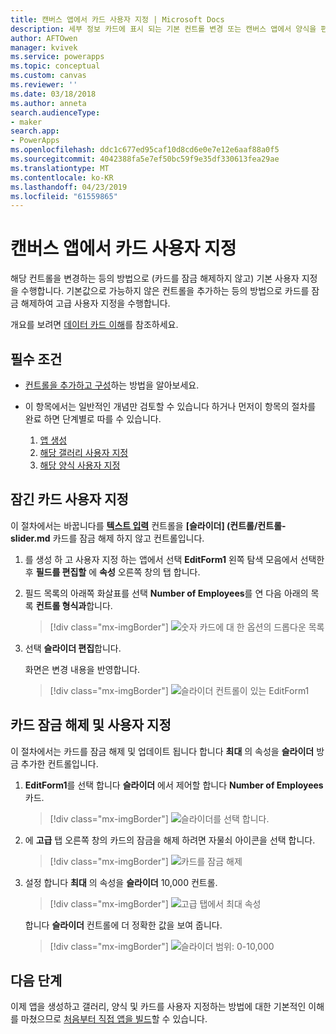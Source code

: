 ```yaml
---
title: 캔버스 앱에서 카드 사용자 지정 | Microsoft Docs
description: 세부 정보 카드에 표시 되는 기본 컨트롤 변경 또는 캔버스 앱에서 양식을 편집
author: AFTOwen
manager: kvivek
ms.service: powerapps
ms.topic: conceptual
ms.custom: canvas
ms.reviewer: ''
ms.date: 03/18/2018
ms.author: anneta
search.audienceType:
- maker
search.app:
- PowerApps
ms.openlocfilehash: ddc1c677ed95caf10d8cd6e0e7e12e6aaf88a0f5
ms.sourcegitcommit: 4042388fa5e7ef50bc59f9e35df330613fea29ae
ms.translationtype: MT
ms.contentlocale: ko-KR
ms.lasthandoff: 04/23/2019
ms.locfileid: "61559865"
---
```

# <a name="customize-a-card-in-a-canvas-app"></a>캔버스 앱에서 카드 사용자 지정

해당 컨트롤을 변경하는 등의 방법으로 (카드를 잠금 해제하지 않고) 기본 사용자 지정 을 수행합니다. 기본값으로 가능하지 않은 컨트롤을 추가하는 등의 방법으로 카드를 잠금 해제하여 고급 사용자 지정을 수행합니다.

개요를 보려면 [데이터 카드 이해](working-with-cards.md)를 참조하세요.

## <a name="prerequisites"></a>필수 조건

- [컨트롤을 추가하고 구성](add-configure-controls.md)하는 방법을 알아보세요.
- 이 항목에서는 일반적인 개념만 검토할 수 있습니다 하거나 먼저이 항목의 절차를 완료 하면 단계별로 따를 수 있습니다.

    1. [앱 생성](data-platform-create-app.md)
    1. [해당 갤러리 사용자 지정](customize-layout-sharepoint.md)
    1. [해당 양식 사용자 지정](customize-forms-sharepoint.md)

## <a name="customize-a-locked-card"></a>잠긴 카드 사용자 지정

이 절차에서는 바꿉니다를 **[텍스트 입력](controls/control-text-input.md)** 컨트롤을 **[슬라이더] (컨트롤/컨트롤-slider.md** 카드를 잠금 해제 하지 않고 컨트롤입니다.

1. 를 생성 하 고 사용자 지정 하는 앱에서 선택 **EditForm1** 왼쪽 탐색 모음에서 선택한 후 **필드를 편집할** 에 **속성** 오른쪽 창의 탭 합니다.

1. 필드 목록의 아래쪽 화살표를 선택 **Number of Employees**를 연 다음 아래의 목록 **컨트롤 형식과**합니다.

    > [!div class="mx-imgBorder"]
    > ![숫자 카드에 대 한 옵션의 드롭다운 목록](./media/customize-card/card-selector.png)

1. 선택 **슬라이더 편집**합니다.

    화면은 변경 내용을 반영합니다.

    > [!div class="mx-imgBorder"]
    > ![슬라이더 컨트롤이 있는 EditForm1](./media/customize-card/add-slider.png)

## <a name="unlock-and-customize-a-card"></a>카드 잠금 해제 및 사용자 지정

이 절차에서는 카드를 잠금 해제 및 업데이트 됩니다 합니다 **최대** 의 속성을 **슬라이더** 방금 추가한 컨트롤입니다.

1. **EditForm1**를 선택 합니다 **슬라이더** 에서 제어할 합니다 **Number of Employees** 카드.

    > [!div class="mx-imgBorder"]
    > ![슬라이더를 선택 합니다.](./media/customize-card/select-slider.png)

1. 에 **고급** 탭 오른쪽 창의 카드의 잠금을 해제 하려면 자물쇠 아이콘을 선택 합니다.

    > [!div class="mx-imgBorder"]
    > ![카드를 잠금 해제](./media/customize-card/lock-icon.png)

1. 설정 합니다 **최대** 의 속성을 **슬라이더** 10,000 컨트롤.

    > [!div class="mx-imgBorder"]
    > ![고급 탭에서 최대 속성](./media/customize-card/max-property.png)

    합니다 **슬라이더** 컨트롤에 더 정확한 값을 보여 줍니다.

    > [!div class="mx-imgBorder"]
    > ![슬라이더 범위: 0-10,000](./media/customize-card/final-slider.png)

## <a name="next-steps"></a>다음 단계

이제 앱을 생성하고 갤러리, 양식 및 카드를 사용자 지정하는 방법에 대한 기본적인 이해를 마쳤으므로 [처음부터 직접 앱을 빌드](data-platform-create-app-scratch.md)할 수 있습니다.